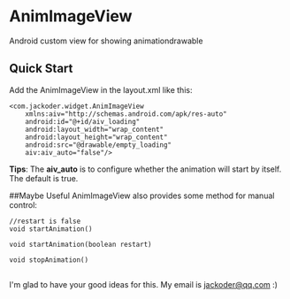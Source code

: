 # AnimImageView
Android custom view for showing animationdrawable

## Quick Start
Add the AnimImageView in the layout.xml like this:

	<com.jackoder.widget.AnimImageView
		xmlns:aiv="http://schemas.android.com/apk/res-auto"
		android:id="@+id/aiv_loading"
		android:layout_width="wrap_content"
		android:layout_height="wrap_content"
		android:src="@drawable/empty_loading"
		aiv:aiv_auto="false"/>

**Tips**: The **aiv_auto** is to configure whether the animation will start by itself. The default is true.

##Maybe Useful
AnimImageView also provides some method for manual control:


	//restart is false
	void startAnimation()

	void startAnimation(boolean restart)

	void stopAnimation()

##
I'm glad to have your good ideas for this. My email is jackoder@qq.com :)

